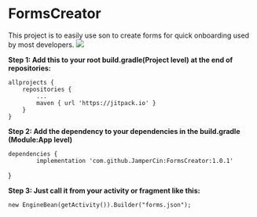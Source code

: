 # FormsCreator
This project is to easily use son to create forms for quick onboarding  used by most developers.
[![](https://jitpack.io/v/JamperCin/FormsCreator.svg)](https://jitpack.io/#JamperCin/FormsCreator)

**Step 1: Add this to your root build.gradle(Project level) at the end of repositories:**

	allprojects {
		repositories {
			...
			maven { url 'https://jitpack.io' }
		}
	}
  
  **Step 2: Add the dependency to your dependencies in the build.gradle (Module:App level)**

	dependencies {
	        implementation 'com.github.JamperCin:FormsCreator:1.0.1'
}

  
  
  **Step 3: Just call it from your activity or fragment like this:**
  ```
 new EngineBean(getActivity()).Builder("forms.json");
```
